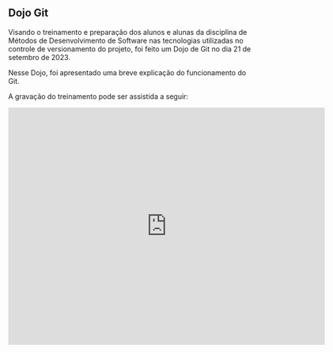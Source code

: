 ## Dojo Git

Visando o treinamento e preparação dos alunos e alunas da disciplina de Métodos de Desenvolvimento de Software nas tecnologias utilizadas no controle de versionamento do projeto, foi feito um Dojo de Git no dia 21 de setembro de 2023.

Nesse Dojo, foi apresentado uma breve explicação do funcionamento do Git. 

A gravação do treinamento pode ser assistida a seguir:

<iframe width="640" height="480" src="https://www.youtube.com/embed/mFeM3cqw0o4?si=5f0xEqW3tAgSQybi" title="YouTube video player" frameborder="0" allow="accelerometer; autoplay; clipboard-write; encrypted-media; gyroscope; picture-in-picture; web-share" allowfullscreen></iframe>